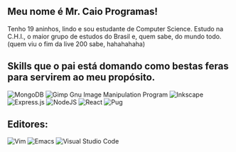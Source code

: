 ## Meu nome é Mr. Caio Programas! 

Tenho 19 aninhos, lindo e sou estudante de Computer Science. Estudo na C.H.I., o maior grupo de estudos do Brasil e, quem sabe, do mundo todo. (quem viu o fim da live 200 sabe, hahahahaha)

<!--
**Ckaeiront/Ckaeiront** is a ✨ _special_ ✨ repository because its `README.md` (this file) appears on your GitHub profile.

Here are some ideas to get you started:
-->

## Skills que o pai está domando como bestas feras para servirem ao meu propósito.

![MongoDB](https://img.shields.io/badge/MongoDB-%234ea94b.svg?style=for-the-badge&logo=mongodb&logoColor=white) ![Gimp Gnu Image Manipulation Program](https://img.shields.io/badge/Gimp-657D8B?style=for-the-badge&logo=gimp&logoColor=FFFFFF) ![Inkscape](https://img.shields.io/badge/Inkscape-e0e0e0?style=for-the-badge&logo=inkscape&logoColor=080A13) ![Express.js](https://img.shields.io/badge/express.js-%23404d59.svg?style=for-the-badge&logo=express&logoColor=%2361DAFB) ![NodeJS](https://img.shields.io/badge/node.js-6DA55F?style=for-the-badge&logo=node.js&logoColor=white) ![React](https://img.shields.io/badge/react-%2320232a.svg?style=for-the-badge&logo=react&logoColor=%2361DAFB) ![Pug](https://img.shields.io/badge/Pug-FFF?style=for-the-badge&logo=pug&logoColor=A86454) 

## Editores:
![Vim](https://img.shields.io/badge/VIM-%2311AB00.svg?style=for-the-badge&logo=vim&logoColor=white) ![Emacs](https://img.shields.io/badge/Emacs-%237F5AB6.svg?&style=for-the-badge&logo=gnu-emacs&logoColor=white) 	![Visual Studio Code](https://img.shields.io/badge/Visual%20Studio%20Code-0078d7.svg?style=for-the-badge&logo=visual-studio-code&logoColor=white)

